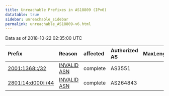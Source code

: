 ```yaml
---
title: Unreachable Prefixes in AS18809 (IPv6)
datatable: true
sidebar: unreachable_sidebar
permalink: unreachable_AS18809-v6.html
---
```


Data as of 2018-10-22 02:35:00 UTC


<div class="datatable-begin"></div>

| Prefix                                                       | Reason                                                                                                   | affected   | Authorized AS   |   MaxLength | Anchor                                         |   unreachable /48s |
|:-------------------------------------------------------------|:---------------------------------------------------------------------------------------------------------|:-----------|:----------------|------------:|:-----------------------------------------------|-------------------:|
| [2001:1368::/32](https://stat.ripe.net/2001:1368::/32)       | [INVALID ASN](https://rpki-validator.ripe.net/announcement-preview?asn=AS18809&prefix=2001:1368::/32)    | complete   | AS3551          |          32 | [LACNIC](unreachable_LACNIC_RPKI_Root-v6.html) |              65536 |
| [2801:14:d000::/44](https://stat.ripe.net/2801:14:d000::/44) | [INVALID ASN](https://rpki-validator.ripe.net/announcement-preview?asn=AS18809&prefix=2801:14:d000::/44) | complete   | AS264843        |          44 | [LACNIC](unreachable_LACNIC_RPKI_Root-v6.html) |                 16 |

<div class="datatable-end"></div>